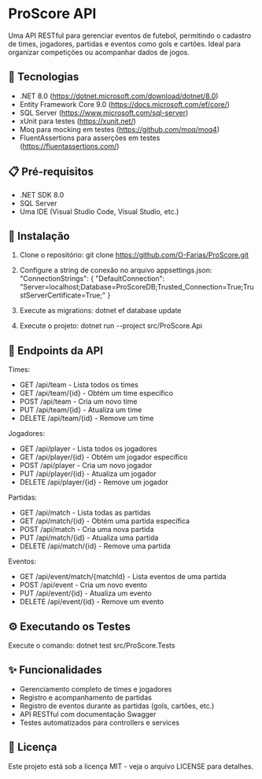 # ProScore API

Uma API RESTful para gerenciar eventos de futebol, permitindo o cadastro de times, jogadores, partidas e eventos como gols e cartões. Ideal para organizar competições ou acompanhar dados de jogos.

## 🚀 Tecnologias

- .NET 8.0 (https://dotnet.microsoft.com/download/dotnet/8.0)
- Entity Framework Core 9.0 (https://docs.microsoft.com/ef/core/)
- SQL Server (https://www.microsoft.com/sql-server)
- xUnit para testes (https://xunit.net/)
- Moq para mocking em testes (https://github.com/moq/moq4)
- FluentAssertions para asserções em testes (https://fluentassertions.com/)

## 📋 Pré-requisitos

- .NET SDK 8.0
- SQL Server
- Uma IDE (Visual Studio Code, Visual Studio, etc.)

## 🔧 Instalação

1. Clone o repositório:
   git clone https://github.com/O-Farias/ProScore.git

2. Configure a string de conexão no arquivo appsettings.json:
   "ConnectionStrings": {
     "DefaultConnection": "Server=localhost;Database=ProScoreDB;Trusted_Connection=True;TrustServerCertificate=True;"
   }

3. Execute as migrations:
   dotnet ef database update

4. Execute o projeto:
   dotnet run --project src/ProScore.Api



## 📌 Endpoints da API

Times:
- GET /api/team - Lista todos os times
- GET /api/team/{id} - Obtém um time específico
- POST /api/team - Cria um novo time
- PUT /api/team/{id} - Atualiza um time
- DELETE /api/team/{id} - Remove um time

Jogadores:
- GET /api/player - Lista todos os jogadores
- GET /api/player/{id} - Obtém um jogador específico
- POST /api/player - Cria um novo jogador
- PUT /api/player/{id} - Atualiza um jogador
- DELETE /api/player/{id} - Remove um jogador

Partidas:
- GET /api/match - Lista todas as partidas
- GET /api/match/{id} - Obtém uma partida específica
- POST /api/match - Cria uma nova partida
- PUT /api/match/{id} - Atualiza uma partida
- DELETE /api/match/{id} - Remove uma partida

Eventos:
- GET /api/event/match/{matchId} - Lista eventos de uma partida
- POST /api/event - Cria um novo evento
- PUT /api/event/{id} - Atualiza um evento
- DELETE /api/event/{id} - Remove um evento

## ⚙️ Executando os Testes

Execute o comando:
dotnet test src/ProScore.Tests

## ✨ Funcionalidades

- Gerenciamento completo de times e jogadores
- Registro e acompanhamento de partidas
- Registro de eventos durante as partidas (gols, cartões, etc.)
- API RESTful com documentação Swagger
- Testes automatizados para controllers e services


## 📝 Licença

Este projeto está sob a licença MIT - veja o arquivo LICENSE para detalhes.